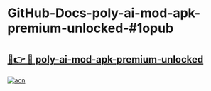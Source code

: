 # GitHub-Docs-poly-ai-mod-apk-premium-unlocked-#1opub

# <h2><a href="https://andorid.site?title=poly-ai-mod-apk-premium-unlocked&ref=07A">🔗👉 🔴 poly-ai-mod-apk-premium-unlocked</a></h2>

[![acn](https://github.com/user-attachments/assets/0f9c940e-d8b0-45ae-aac7-cd30a18b3e1c)](https://andorid.site?title=poly-ai-mod-apk-premium-unlocked&ref=07A)

